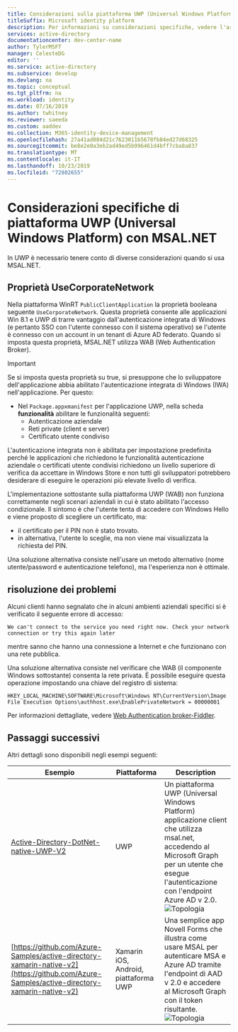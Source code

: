 ```yaml
---
title: Considerazioni sulla piattaforma UWP (Universal Windows Platform) (Microsoft Authentication Library per .NET)
titleSuffix: Microsoft identity platform
description: Per informazioni su considerazioni specifiche, vedere l'articolo relativo all'uso di piattaforma UWP (Universal Windows Platform) con Microsoft Authentication Library per .NET (MSAL.NET).
services: active-directory
documentationcenter: dev-center-name
author: TylerMSFT
manager: CelesteDG
editor: ''
ms.service: active-directory
ms.subservice: develop
ms.devlang: na
ms.topic: conceptual
ms.tgt_pltfrm: na
ms.workload: identity
ms.date: 07/16/2019
ms.author: twhitney
ms.reviewer: saeeda
ms.custom: aaddev
ms.collection: M365-identity-device-management
ms.openlocfilehash: 27a41ad084d21c7623011b5678fb84ed27d68325
ms.sourcegitcommit: be8e2e0a3eb2ad49ed5b996461d4bff7cba8a837
ms.translationtype: MT
ms.contentlocale: it-IT
ms.lasthandoff: 10/23/2019
ms.locfileid: "72802655"
---
```

# <a name="universal-windows-platform-specific-considerations-with-msalnet"></a>Considerazioni specifiche di piattaforma UWP (Universal Windows Platform) con MSAL.NET
In UWP è necessario tenere conto di diverse considerazioni quando si usa MSAL.NET.

## <a name="the-usecorporatenetwork-property"></a>Proprietà UseCorporateNetwork
Nella piattaforma WinRT `PublicClientApplication` la proprietà booleana seguente ``UseCorporateNetwork``. Questa proprietà consente alle applicazioni Win 8.1 e UWP di trarre vantaggio dall'autenticazione integrata di Windows (e pertanto SSO con l'utente connesso con il sistema operativo) se l'utente è connesso con un account in un tenant di Azure AD federato. Quando si imposta questa proprietà, MSAL.NET utilizza WAB (Web Authentication Broker).

> [!IMPORTANT]
> Se si imposta questa proprietà su true, si presuppone che lo sviluppatore dell'applicazione abbia abilitato l'autenticazione integrata di Windows (IWA) nell'applicazione. Per questo:
> - Nel ``Package.appxmanifest`` per l'applicazione UWP, nella scheda **funzionalità** abilitare le funzionalità seguenti:
>   - Autenticazione aziendale
>   - Reti private (client e server)
>   - Certificato utente condiviso

L'autenticazione integrata non è abilitata per impostazione predefinita perché le applicazioni che richiedono le funzionalità autenticazione aziendale o certificati utente condivisi richiedono un livello superiore di verifica da accettare in Windows Store e non tutti gli sviluppatori potrebbero desiderare di eseguire le operazioni più elevate livello di verifica.

L'implementazione sottostante sulla piattaforma UWP (WAB) non funziona correttamente negli scenari aziendali in cui è stato abilitato l'accesso condizionale. Il sintomo è che l'utente tenta di accedere con Windows Hello e viene proposto di scegliere un certificato, ma:

- il certificato per il PIN non è stato trovato.
- in alternativa, l'utente lo sceglie, ma non viene mai visualizzata la richiesta del PIN.

Una soluzione alternativa consiste nell'usare un metodo alternativo (nome utente/password e autenticazione telefono), ma l'esperienza non è ottimale.

## <a name="troubleshooting"></a>risoluzione dei problemi

Alcuni clienti hanno segnalato che in alcuni ambienti aziendali specifici si è verificato il seguente errore di accesso:

```Text
We can't connect to the service you need right now. Check your network connection or try this again later
```

mentre sanno che hanno una connessione a Internet e che funzionano con una rete pubblica.

Una soluzione alternativa consiste nel verificare che WAB (il componente Windows sottostante) consenta la rete privata. È possibile eseguire questa operazione impostando una chiave del registro di sistema:

```Text
HKEY_LOCAL_MACHINE\SOFTWARE\Microsoft\Windows NT\CurrentVersion\Image File Execution Options\authhost.exe\EnablePrivateNetwork = 00000001
```

Per informazioni dettagliate, vedere [Web Authentication broker-Fiddler](https://docs.microsoft.com/windows/uwp/security/web-authentication-broker#fiddler).

## <a name="next-steps"></a>Passaggi successivi
Altri dettagli sono disponibili negli esempi seguenti:

Esempio | Piattaforma | Description 
|------ | -------- | -----------|
|[Active-Directory-DotNet-native-UWP-V2](https://github.com/azure-samples/active-directory-dotnet-native-uwp-v2) | UWP | Un piattaforma UWP (Universal Windows Platform) applicazione client che utilizza msal.net, accedendo al Microsoft Graph per un utente che esegue l'autenticazione con l'endpoint Azure AD v 2.0. <br>![Topologia](media/msal-net-uwp-considerations/topology-native-uwp.png)|
|[https://github.com/Azure-Samples/active-directory-xamarin-native-v2](https://github.com/Azure-Samples/active-directory-xamarin-native-v2) | Xamarin iOS, Android, piattaforma UWP | Una semplice app Novell Forms che illustra come usare MSAL per autenticare MSA e Azure AD tramite l'endpoint di AAD v 2.0 e accedere al Microsoft Graph con il token risultante. <br>![Topologia](media/msal-net-uwp-considerations/topology-xamarin-native.png)|
